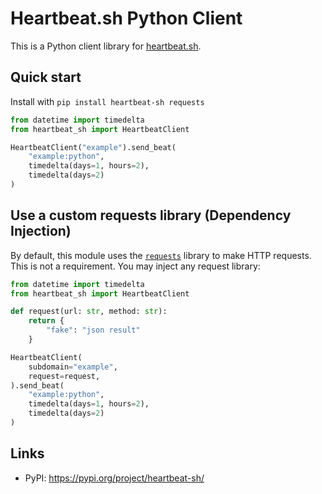 # Heartbeat.sh Python Client

This is a Python client library for [heartbeat.sh](https://heartbeat.sh).

## Quick start

Install with `pip install heartbeat-sh requests`

```python
from datetime import timedelta
from heartbeat_sh import HeartbeatClient

HeartbeatClient("example").send_beat(
    "example:python",
    timedelta(days=1, hours=2),
    timedelta(days=2)
)
```

## Use a custom requests library (Dependency Injection)

By default, this module uses the [`requests`](https://docs.python-requests.org/en/latest/) library to make HTTP 
requests. This is not a requirement. You may inject any request library:

```python
from datetime import timedelta
from heartbeat_sh import HeartbeatClient

def request(url: str, method: str):
    return {
        "fake": "json result"
    }

HeartbeatClient(
    subdomain="example",
    request=request,
).send_beat(
    "example:python",
    timedelta(days=1, hours=2),
    timedelta(days=2)
)
```

## Links
- PyPI: https://pypi.org/project/heartbeat-sh/
